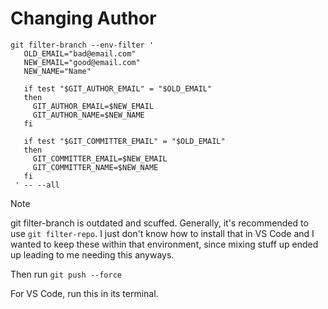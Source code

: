 # Changing Author
```
git filter-branch --env-filter '
   OLD_EMAIL="bad@email.com"
   NEW_EMAIL="good@email.com"
   NEW_NAME="Name"
 
   if test "$GIT_AUTHOR_EMAIL" = "$OLD_EMAIL"
   then
     GIT_AUTHOR_EMAIL=$NEW_EMAIL
     GIT_AUTHOR_NAME=$NEW_NAME
   fi
 
   if test "$GIT_COMMITTER_EMAIL" = "$OLD_EMAIL"
   then
     GIT_COMMITTER_EMAIL=$NEW_EMAIL
     GIT_COMMITTER_NAME=$NEW_NAME
   fi
 ' -- --all
```

> [!NOTE]  
> git filter-branch is outdated and scuffed. Generally, it's recommended to use `git filter-repo`. I just don't know how to install that in VS Code and I wanted to keep these within that environment, since mixing stuff up ended up leading to me needing this anyways.

Then run `git push --force`

For VS Code, run this in its terminal.
